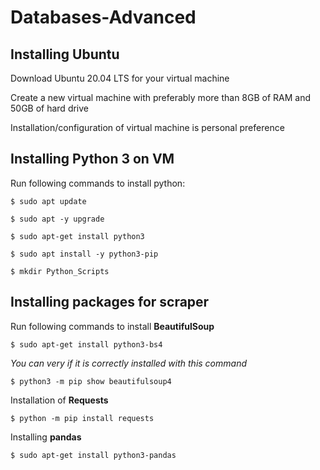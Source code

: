 # Databases-Advanced
## Installing Ubuntu
Download Ubuntu 20.04 LTS for your virtual machine

Create a new virtual machine with preferably more than 8GB of RAM and 50GB of hard drive

Installation/configuration of virtual machine is personal preference
## Installing Python 3 on VM
Run following commands to install python:

`$ sudo apt update`

`$ sudo apt -y upgrade`

`$ sudo apt-get install python3`

`$ sudo apt install -y python3-pip`

`$ mkdir Python_Scripts`

## Installing packages for scraper
Run following commands to install **BeautifulSoup**

`$ sudo apt-get install python3-bs4`


*You can very if it is correctly installed with this command*

`$ python3 -m pip show beautifulsoup4`

Installation of **Requests**

`$ python -m pip install requests`

Installing **pandas**

`$ sudo apt-get install python3-pandas`
